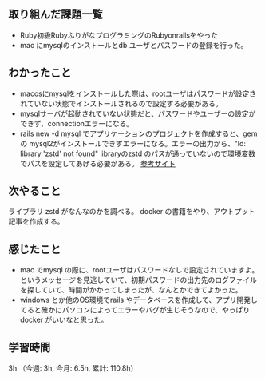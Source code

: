 ## 取り組んだ課題一覧
- Ruby初級RubyふりがなプログラミングのRubyonrailsをやった
- mac にmysqlのインストールとdb ユーザとパスワードの登録を行った。
## わかったこと
- macosにmysqlをインストールした際は、rootユーザはパスワードが設定されていない状態でインストールされるので設定する必要がある。
- mysqlサーバが起動されていない状態だと、パスワードやユーザーの設定ができず、connectionエラーになる。
- rails new -d mysql でアプリケーションのプロジェクトを作成すると、gem の mysql2がインストールできずエラーになる。エラーの出力から、"ld: library 'zstd' not found" libraryのzstd のパスが通っていないので環境変数でパスを設定してあげる必要がある。
[参考サイト](https://zenn.dev/vividtone/articles/bca671dd6fbefc)

## 次やること
ライブラリ zstd がなんなのかを調べる。
docker の書籍をやり、アウトプット記事を作成する。
    
## 感じたこと
- mac でmysql の際に、rootユーザはパスワードなしで設定されていますよ。というメッセージを見逃していて、初期パスワードの出力先のログファイルを探していて、時間がかかってしまったが、なんとかできてよかった。
- windows とか他のOS環境でrails やデータベースを作成して、アプリ開発してると確かにパソコンによってエラーやバグが生じそうなので、やっぱりdocker がいいなと思った。
    
## 学習時間
 3h （今週: 3h, 今月:  6.5h, 累計:  110.8h）